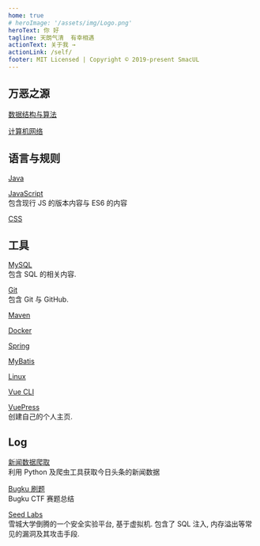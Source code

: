```yaml
---
home: true
# heroImage: '/assets/img/Logo.png'
heroText: 你 好
tagline: 天朗气清  有幸相遇
actionText: 关于我 →
actionLink: /self/
footer: MIT Licensed | Copyright © 2019-present SmacUL
---
```


## 万恶之源
[数据结构与算法](/basic/datastructure/)

[计算机网络](/basic/network/)

## 语言与规则
[Java](/lang/java)

[JavaScript](/lang/js)   
包含现行 JS 的版本内容与 ES6 的内容
<!-- - [Python](./lang/python) -->

[CSS](/lang/css)

## 工具
[MySQL](/tool/mysql)  
    包含 SQL 的相关内容.   

<!-- - [Webpack](./tool/webpack/文档阅读)  -->
[Git](/tool/git/Git)   
    包含 Git 与 GitHub.   

[Maven](/tool/maven/Maven)  

[Docker](/tool/docker)

[Spring](/tool/spring)  

[MyBatis](/tool/mybatis/MyBatis)  

[Linux](/tool/linux)

<!-- - [Hibernate](./tool/hibernate/Hibernate) -->
[Vue CLI](/tool/vuecli)  

[VuePress](/tool/vuepress)    
    创建自己的个人主页. 

## Log
[新闻数据爬取](/log/news_crawler)    
    利用 Python 及爬虫工具获取今日头条的新闻数据

[Bugku 刷题](/log/bugku)  
    Bugku CTF 赛题总结

[Seed Labs](/log/seed_labs)   
    雪城大学倒腾的一个安全实验平台, 基于虚拟机. 包含了 SQL 注入, 内存溢出等常见的漏洞及其攻击手段. 
